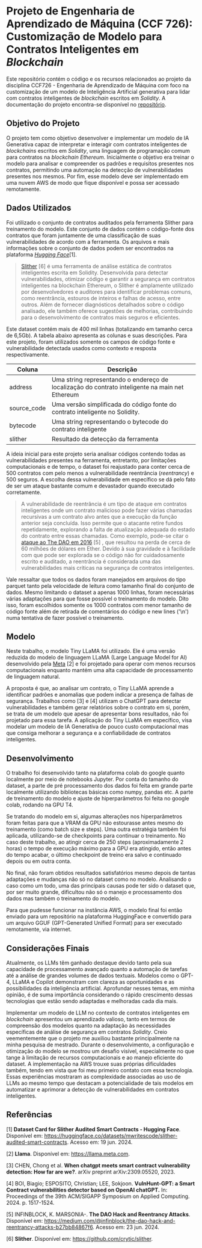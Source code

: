 # Projeto de Engenharia de Aprendizado de Máquina (CCF 726): Customização de Modelo para Contratos Inteligentes em *Blockchain*
Este repositório contém o código e os recursos relacionados ao projeto da disciplina CCF726 - Engenharia de Aprendizado de Máquina com foco na customização de um modelo de Inteligência Artificial generativa para lidar com contratos inteligentes de *blockchain* escritos em *Solidity*. A documentação do projeto encontra-se disponível no [repositório](https://github.com/luishcarvalho/projeto_ccf726/blob/main/Especifica%C3%A7%C3%B5es%20do%20Projeto.pdf).

## Objetivo do Projeto
O projeto tem como objetivo desenvolver e implementar um modelo de IA Generativa capaz de interpretar e interagir com contratos inteligentes de *blockchains* escritos em *Solidity*, uma linguagem de programação comum para contratos na *blockchain* *Ethereum*. Inicialmente o objetivo era treinar o modelo para analisar e compreender os padrões e requisitos presentes nos contratos, permitindo uma automação na detecção de vulnerabilidades presentes nos mesmos. Por fim, esse modelo deve ser implementado em uma nuvem AWS de modo que fique disponível e possa ser acessado remotamente.

## Dados Utilizados
Foi utilizado o conjunto de contratos auditados pela ferramenta Slither para treinamento do modelo. Este conjunto de dados contém o código-fonte dos contratos que foram juntamente de uma classificação de suas vulnerabilidades de acordo com a ferramenta. Os arquivos e mais informações sobre o conjunto de dados podem ser encontrados na plataforma [*Hugging Face*](https://huggingface.co/datasets/mwritescode/slither-audited-smart-contracts)[1].

> [Slither](https://github.com/crytic/slither) [6] é uma ferramenta de análise estática de contratos inteligentes escrita em Solidity. Desenvolvida para detectar vulnerabilidades, otimizar código e garantir a segurança em contratos inteligentes na blockchain Ethereum, o Slither é amplamente utilizado por desenvolvedores e auditores para identificar problemas comuns, como reentrância, estouros de inteiros e falhas de acesso, entre outros. Além de fornecer diagnósticos detalhados sobre o código analisado, ele também oferece sugestões de melhorias, contribuindo para o desenvolvimento de contratos mais seguros e eficientes.

Este dataset contém mais de 400 mil linhas (totalizando em tamanho cerca de 6,5Gb). A tabela abaixo apresenta as colunas e suas descrições. Para este projeto, foram utilizados somente os campos de código fonte e vulnerabilidade detectada usados como contexto e resposta respectivamente.


| **Coluna**  | **Descrição**                                                                                   |
|-------------|-------------------------------------------------------------------------------------------------|
| address     | Uma string representando o endereço de localização do contrato inteligente na main net Ethereum |
| source_code | Uma versão simplificada do código fonte do contrato inteligente no Solidity.                    |
| bytecode    | Uma string representando o bytecode do contrato inteligente                                     |
| slither     | Resultado da detecção da ferramenta                                                             |

A ideia inicial para este projeto seria analisar códigos contendo todas as vulnerabilidades presentes na ferramenta, entretanto, por limitações computacionais e de tempo, o dataset foi reajustado para conter cerca de 500 contratos com pelo menos a vulnerabilidade reentrância (*reentrancy*) e 500 seguros. A escolha dessa vulnerabilidade em específico se dá pelo fato de ser um ataque bastante comum e devastador quando executado corretamente. 

> A vulnerabilidade de reentrância é um tipo de ataque em contratos inteligentes onde um contrato malicioso pode fazer várias chamadas recursivas a um contrato alvo antes que a execução da função anterior seja concluída. Isso permite que o atacante retire fundos repetidamente, explorando a falta de atualização adequada do estado do contrato entre essas chamadas. Como exemplo, pode-se citar o [ataque ao The DAO em 2016](https://medium.com/@infinblock/the-dao-hack-and-reentrancy-attacks-b27bb84867f6) [5] , que resultou na perda de cerca de 60 milhões de dólares em Ether. Devido à sua gravidade e à facilidade com que pode ser explorada se o código não for cuidadosamente escrito e auditado, a reentrância é considerada uma das vulnerabilidades mais críticas na segurança de contratos inteligentes.

Vale ressaltar que todos os dados foram manejados em arquivos do tipo parquet tanto pela velocidade de leitura como tamanho final do conjunto de dados. Mesmo limitando o dataset a apenas 1000 linhas, foram necessárias várias adaptações para que fosse possível o treinamento do modelo. Dito isso, foram escolhidos somente os 1000 contratos com menor tamanho de código fonte além de retirada de comentários do código e new lines ('\n') numa tentativa de fazer possível o treinamento. 

## Modelo
Neste trabalho, o modelo Tiny LLaMA foi utilizado. Ele é uma versão reduzida do modelo de linguagem LLaMA (Large Language Model for AI) desenvolvido pela [Meta](https://llama.meta.com/) [2] e foi projetado para operar com menos recursos computacionais enquanto mantém uma alta capacidade de processamento de linguagem natural.  

A proposta é que, ao analisar um contrato, o Tiny LLaMA aprende a identificar padrões e anomalias que podem indicar a presença de falhas de segurança. Trabalhos como [3] e [4] utilizam o ChatGPT para detectar vulnerabilidades e também gerar relatórios sobre o contrato em si, porém, se trata de um modelo que apesar de apresentar bons resultados, não foi projetado para essa tarefa. A aplicação do Tiny LLaMA em específico, visa modelar um modelo de IA Generativa de pouco custo computacional mas que consiga melhorar a segurança e a confiabilidade de contratos inteligentes.

## Desenvolvimento
O trabalho foi desenvolvido tanto na plataforma colab do google quanto localmente por meio de notebooks Jupyter. Por conta do tamanho do dataset, a parte de pré processamento dos dados foi feita em grande parte localmente utilizando bibliotecas básicas como numpy, pandas etc. A parte de treinamento do modelo e ajuste de hiperparâmetros foi feita no google colab, rodando na GPU T4.

Se tratando do modelo em si, algumas alterações nos hiperparâmetros foram feitas para que a VRAM da GPU não estourasse antes mesmo do treinamento (como batch size e steps). Uma outra estratégia também foi aplicada, utilizando-se de checkpoints para continuar o treinamento. No caso deste trabalho, ao atingir cerca de 250 steps (aproximadamente 2 horas) o tempo de execução máximo para a GPU era atingido, então antes do tempo acabar, o último checkpoint de treino era salvo e continuado depois ou em outra conta.

No final, não foram obtidos resultados satisfatórios mesmo depois de tantas adaptações e mudanças não só no dataset como no modelo. Analisando o caso como um todo, uma das principais causas pode ter sido o dataset que, por ser muito grande, dificultou não só o manejo e processamento dos dados mas também o treinamento do modelo.

Para que pudesse funcionar na instância AWS, o modelo final foi então enviado para um repositório na plataforma HuggingFace e convertido para um arquivo GGUF (GPT-Generated Unified Format) para ser executado remotamente, via internet.

## Considerações Finais
Atualmente, os LLMs têm ganhado destaque devido tanto pela sua capacidade de processamento avançado quanto a automação de tarefas até a análise de grandes volumes de dados textuais. Modelos como o GPT-4, LLaMA e Copilot demonstram com clareza as oportunidades e as possibilidades da inteligência artificial. Aprofundar nesses temas, em minha opinião, é de suma importância considerando o rápido crescimento dessas tecnologias que estão sendo adaptadas e melhoradas cada dia mais. 

Implementar um modelo de LLM no contexto de contratos inteligentes em _blockchain_ apresentou um aprendizado valioso, tanto em termos de compreensão dos modelos quanto na adaptação às necessidades específicas de análise de segurança em contratos _Solidity_. Creio veementemente que o projeto me auxiliou bastante principalmente na minha pesquisa de mestrado. Durante o desenvolvimento, a configuração e otimização do modelo se mostrou um desafio visível, especialmente no que tange à limitação de recursos computacionais e ao manejo eficiente do dataset. A implementação na AWS trouxe suas próprias dificuldades também, tendo em vista que foi meu primeiro contato com essa tecnologia. Essas experiências mostraram as complexidade  associadas ao uso de LLMs  ao mesmo tempo que destacam a potencialidade de tais modelos em automatizar e aprimorar a detecção de vulnerabilidades em contratos inteligentes.

## Referências
[1] **Dataset Card for Slither Audited Smart Contracts -  Hugging Face**. Disponível em: <https://huggingface.co/datasets/mwritescode/slither-audited-smart-contracts>. Acesso em: 19 jun. 2024.

[2] **Llama**. Disponível em: <https://llama.meta.com>.

[3] CHEN, Chong et al. **When chatgpt meets smart contract vulnerability detection: How far are we?**. arXiv preprint arXiv:2309.05520, 2023.

[4] BOI, Biagio; ESPOSITO, Christian; LEE, Sokjoon. **VulnHunt-GPT: a Smart Contract vulnerabilities detector based on OpenAI chatGPT.** In: Proceedings of the 39th ACM/SIGAPP Symposium on Applied Computing. 2024. p. 1517-1524.

[5] INFINBLOCK, K. MARSONIA-.  **The DAO Hack and Reentrancy Attacks**. Disponível em: <https://medium.com/@infinblock/the-dao-hack-and-reentrancy-attacks-b27bb84867f6>. Acesso em: 23 jun. 2024.

[6] **Slither**. Disponível em: <https://github.com/crytic/slither>.
